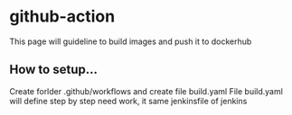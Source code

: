 # github-action

This page will guideline to build images and push it to dockerhub

## How to setup...

Create forlder .github/workflows and create file build.yaml
File build.yaml will define step by step need work, it same jenkinsfile of jenkins
